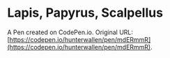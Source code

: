 # Lapis, Papyrus, Scalpellus

A Pen created on CodePen.io. Original URL: [https://codepen.io/hunterwallen/pen/mdERmmR](https://codepen.io/hunterwallen/pen/mdERmmR).


